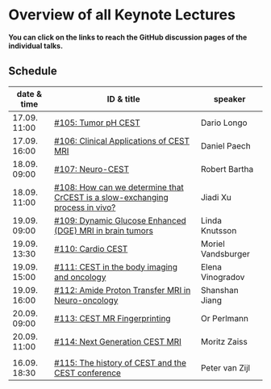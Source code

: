 # Overview of all Keynote Lectures

**You can click on the links to reach the GitHub discussion pages of the individual talks.**

## Schedule

| date & time | ID & title | speaker|
|------|-------|--------|
|17.09. 11:00 |  [#105: Tumor pH CEST](https://github.com/cest-sources/CEST-conference-2024/discussions/105) | Dario Longo|
|17.09. 16:00 |  [#106: Clinical Applications of CEST MRI](https://github.com/cest-sources/CEST-conference-2024/discussions/106) | Daniel Paech|
|18.09. 09:00 |  [#107: Neuro-CEST](https://github.com/cest-sources/CEST-conference-2024/discussions/107) | Robert Bartha|
|18.09. 11:00 |  [#108: How can we determine that CrCEST is a slow-exchanging process in vivo?](https://github.com/cest-sources/CEST-conference-2024/discussions/108) | Jiadi Xu|
|19.09. 09:00 |  [#109: Dynamic Glucose Enhanced (DGE) MRI in brain tumors](https://github.com/cest-sources/CEST-conference-2024/discussions/109) | Linda Knutsson|
|19.09. 13:30 |  [#110: Cardio CEST](https://github.com/cest-sources/CEST-conference-2024/discussions/110) | Moriel Vandsburger|
|19.09. 15:00 |  [#111: CEST in the body imaging and oncology](https://github.com/cest-sources/CEST-conference-2024/discussions/111) | Elena Vinogradov|
|19.09. 16:00 |  [#112: Amide Proton Transfer MRI in Neuro-oncology](https://github.com/cest-sources/CEST-conference-2024/discussions/112) | Shanshan Jiang|
|20.09. 09:00 |  [#113: CEST MR Fingerprinting](https://github.com/cest-sources/CEST-conference-2024/discussions/113) | Or Perlmann|
|20.09. 11:00 |  [#114: Next Generation CEST MRI](https://github.com/cest-sources/CEST-conference-2024/discussions/114)| Moritz Zaiss|
||||
|16.09. 18:30 |  [#115: The history of CEST and the CEST conference](https://github.com/cest-sources/CEST-conference-2024/discussions/115   )| Peter van Zijl|
